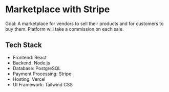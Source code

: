 # Marketplace with Stripe

Goal: A marketplace for vendors to sell their products and for customers to buy them. Platform will take a commission on each sale.

## Tech Stack

- Frontend: React
- Backend: Node.js
- Database: PostgreSQL
- Payment Processing: Stripe
- Hosting: Vercel
- UI Framework: Tailwind CSS
